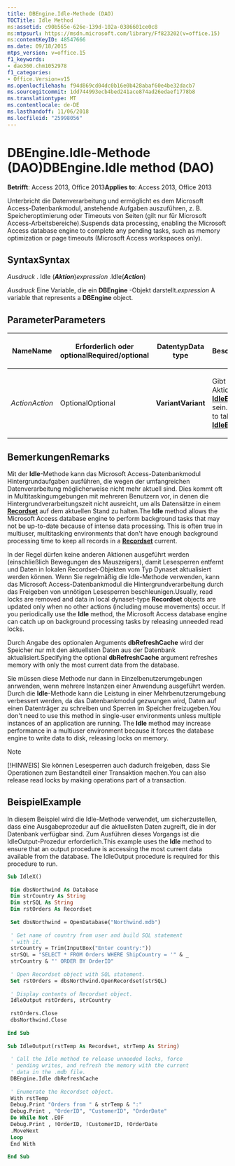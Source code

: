 ```yaml
---
title: DBEngine.Idle-Methode (DAO)
TOCTitle: Idle Method
ms:assetid: c90b565e-626e-139d-102a-0386601ce0c8
ms:mtpsurl: https://msdn.microsoft.com/library/Ff823202(v=office.15)
ms:contentKeyID: 48547666
ms.date: 09/18/2015
mtps_version: v=office.15
f1_keywords:
- dao360.chm1052978
f1_categories:
- Office.Version=v15
ms.openlocfilehash: f94d869cd04dc0b16e0b428abaf60e4be32dacb7
ms.sourcegitcommit: 1dd744993ecb4bed241ace874ad26edaef1778b8
ms.translationtype: MT
ms.contentlocale: de-DE
ms.lasthandoff: 11/06/2018
ms.locfileid: "25998056"
---
```

# <a name="dbengineidle-method-dao"></a><span data-ttu-id="8c2ae-102">DBEngine.Idle-Methode (DAO)</span><span class="sxs-lookup"><span data-stu-id="8c2ae-102">DBEngine.Idle method (DAO)</span></span>

<span data-ttu-id="8c2ae-103">**Betrifft**: Access 2013, Office 2013</span><span class="sxs-lookup"><span data-stu-id="8c2ae-103">**Applies to**: Access 2013, Office 2013</span></span>

<span data-ttu-id="8c2ae-104">Unterbricht die Datenverarbeitung und ermöglicht es dem Microsoft Access-Datenbankmodul, anstehende Aufgaben auszuführen, z. B. Speicheroptimierung oder Timeouts von Seiten (gilt nur für Microsoft Access-Arbeitsbereiche).</span><span class="sxs-lookup"><span data-stu-id="8c2ae-104">Suspends data processing, enabling the Microsoft Access database engine to complete any pending tasks, such as memory optimization or page timeouts (Microsoft Access workspaces only).</span></span>

## <a name="syntax"></a><span data-ttu-id="8c2ae-105">Syntax</span><span class="sxs-lookup"><span data-stu-id="8c2ae-105">Syntax</span></span>

<span data-ttu-id="8c2ae-106">*Ausdruck* . Idle (***Aktion***)</span><span class="sxs-lookup"><span data-stu-id="8c2ae-106">*expression* .Idle(***Action***)</span></span>

<span data-ttu-id="8c2ae-107">*Ausdruck* Eine Variable, die ein **DBEngine** -Objekt darstellt.</span><span class="sxs-lookup"><span data-stu-id="8c2ae-107">*expression* A variable that represents a **DBEngine** object.</span></span>

## <a name="parameters"></a><span data-ttu-id="8c2ae-108">Parameter</span><span class="sxs-lookup"><span data-stu-id="8c2ae-108">Parameters</span></span>

<table>
<colgroup>
<col style="width: 25%" />
<col style="width: 25%" />
<col style="width: 25%" />
<col style="width: 25%" />
</colgroup>
<thead>
<tr class="header">
<th><p><span data-ttu-id="8c2ae-109">Name</span><span class="sxs-lookup"><span data-stu-id="8c2ae-109">Name</span></span></p></th>
<th><p><span data-ttu-id="8c2ae-110">Erforderlich oder optional</span><span class="sxs-lookup"><span data-stu-id="8c2ae-110">Required/optional</span></span></p></th>
<th><p><span data-ttu-id="8c2ae-111">Datentyp</span><span class="sxs-lookup"><span data-stu-id="8c2ae-111">Data type</span></span></p></th>
<th><p><span data-ttu-id="8c2ae-112">Beschreibung</span><span class="sxs-lookup"><span data-stu-id="8c2ae-112">Description</span></span></p></th>
</tr>
</thead>
<tbody>
<tr class="odd">
<td><p><span data-ttu-id="8c2ae-113"><em>Action</em></span><span class="sxs-lookup"><span data-stu-id="8c2ae-113"><em>Action</em></span></span></p></td>
<td><p><span data-ttu-id="8c2ae-114">Optional</span><span class="sxs-lookup"><span data-stu-id="8c2ae-114">Optional</span></span></p></td>
<td><p><span data-ttu-id="8c2ae-115"><strong>Variant</strong></span><span class="sxs-lookup"><span data-stu-id="8c2ae-115"><strong>Variant</strong></span></span></p></td>
<td><p><span data-ttu-id="8c2ae-p101">Gibt die auszuführende Aktion an. Kann eine der <strong><a href="idleenum-enumeration-dao.md">IdleEnum</a></strong>-Konstanten sein.</span><span class="sxs-lookup"><span data-stu-id="8c2ae-p101">Specifies the action to take. Can be one of the <strong><a href="idleenum-enumeration-dao.md">IdleEnum</a></strong> constants.</span></span></p></td>
</tr>
</tbody>
</table>


## <a name="remarks"></a><span data-ttu-id="8c2ae-118">Bemerkungen</span><span class="sxs-lookup"><span data-stu-id="8c2ae-118">Remarks</span></span>

<span data-ttu-id="8c2ae-p102">Mit der **Idle**-Methode kann das Microsoft Access-Datenbankmodul Hintergrundaufgaben ausführen, die wegen der umfangreichen Datenverarbeitung möglicherweise nicht mehr aktuell sind. Dies kommt oft in Multitaskingumgebungen mit mehreren Benutzern vor, in denen die Hintergrundverarbeitungszeit nicht ausreicht, um alls Datensätze in einem **[Recordset](recordset-object-dao.md)** auf dem aktuellen Stand zu halten.</span><span class="sxs-lookup"><span data-stu-id="8c2ae-p102">The **Idle** method allows the Microsoft Access database engine to perform background tasks that may not be up-to-date because of intense data processing. This is often true in multiuser, multitasking environments that don't have enough background processing time to keep all records in a **[Recordset](recordset-object-dao.md)** current.</span></span>

<span data-ttu-id="8c2ae-p103">In der Regel dürfen keine anderen Aktionen ausgeführt werden (einschließlich Bewegungen des Mauszeigers), damit Lesesperren entfernt und Daten in lokalen Recordset-Objekten vom Typ Dynaset aktualisiert werden können. Wenn Sie regelmäßig die Idle-Methode verwenden, kann das Microsoft Access-Datenbankmodul die Hintergrundverarbeitung durch das Freigeben von unnötigen Lesesperren beschleunigen.</span><span class="sxs-lookup"><span data-stu-id="8c2ae-p103">Usually, read locks are removed and data in local dynaset-type **Recordset** objects are updated only when no other actions (including mouse movements) occur. If you periodically use the **Idle** method, the Microsoft Access database engine can catch up on background processing tasks by releasing unneeded read locks.</span></span>

<span data-ttu-id="8c2ae-123">Durch Angabe des optionalen Arguments **dbRefreshCache** wird der Speicher nur mit den aktuellsten Daten aus der Datenbank aktualisiert.</span><span class="sxs-lookup"><span data-stu-id="8c2ae-123">Specifying the optional **dbRefreshCache** argument refreshes memory with only the most current data from the database.</span></span>

<span data-ttu-id="8c2ae-p104">Sie müssen diese Methode nur dann in Einzelbenutzerumgebungen anrwenden, wenn mehrere Instanzen einer Anwendung ausgeführt werden. Durch die **Idle**-Methode kann die Leistung in einer Mehrbenutzerumgebung verbessert werden, da das Datenbankmodul gezwungen wird, Daten auf einen Datenträger zu schreiben und Sperren im Speicher freizugeben.</span><span class="sxs-lookup"><span data-stu-id="8c2ae-p104">You don't need to use this method in single-user environments unless multiple instances of an application are running. The **Idle** method may increase performance in a multiuser environment because it forces the database engine to write data to disk, releasing locks on memory.</span></span>


> [!NOTE]
> <span data-ttu-id="8c2ae-126">[!HINWEIS] Sie können Lesesperren auch dadurch freigeben, dass Sie Operationen zum Bestandteil einer Transaktion machen.</span><span class="sxs-lookup"><span data-stu-id="8c2ae-126">You can also release read locks by making operations part of a transaction.</span></span>

## <a name="example"></a><span data-ttu-id="8c2ae-127">Beispiel</span><span class="sxs-lookup"><span data-stu-id="8c2ae-127">Example</span></span>

<span data-ttu-id="8c2ae-p105">In diesem Beispiel wird die Idle-Methode verwendet, um sicherzustellen, dass eine Ausgabeprozedur auf die aktuellsten Daten zugreift, die in der Datenbank verfügbar sind. Zum Ausführen dieses Vorgangs ist die IdleOutput-Prozedur erforderlich.</span><span class="sxs-lookup"><span data-stu-id="8c2ae-p105">This example uses the **Idle** method to ensure that an output procedure is accessing the most current data available from the database. The IdleOutput procedure is required for this procedure to run.</span></span>

```vb 
Sub IdleX() 
 
 Dim dbsNorthwind As Database 
 Dim strCountry As String 
 Dim strSQL As String 
 Dim rstOrders As Recordset 
 
 Set dbsNorthwind = OpenDatabase("Northwind.mdb") 
 
 ' Get name of country from user and build SQL statement 
 ' with it. 
 strCountry = Trim(InputBox("Enter country:")) 
 strSQL = "SELECT * FROM Orders WHERE ShipCountry = '" & _ 
 strCountry & "' ORDER BY OrderID" 
 
 ' Open Recordset object with SQL statement. 
 Set rstOrders = dbsNorthwind.OpenRecordset(strSQL) 
 
 ' Display contents of Recordset object. 
 IdleOutput rstOrders, strCountry 
 
 rstOrders.Close 
 dbsNorthwind.Close 
 
End Sub 
 
Sub IdleOutput(rstTemp As Recordset, strTemp As String) 
 
 ' Call the Idle method to release unneeded locks, force 
 ' pending writes, and refresh the memory with the current 
 ' data in the .mdb file. 
 DBEngine.Idle dbRefreshCache 
 
 ' Enumerate the Recordset object. 
 With rstTemp 
 Debug.Print "Orders from " & strTemp & ":" 
 Debug.Print , "OrderID", "CustomerID", "OrderDate" 
 Do While Not .EOF 
 Debug.Print , !OrderID, !CustomerID, !OrderDate 
 .MoveNext 
 Loop 
 End With 
 
End Sub 
 
```

